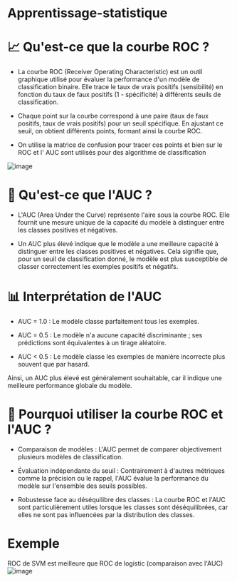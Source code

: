 # Apprentissage-statistique


# 📈 Qu'est-ce que la courbe ROC ?

* La courbe ROC (Receiver Operating Characteristic) est un outil graphique utilisé pour évaluer la performance d'un modèle de classification binaire. Elle trace le taux de vrais positifs (sensibilité) en fonction du taux de faux positifs (1 - spécificité) à différents seuils de classification.

* Chaque point sur la courbe correspond à une paire (taux de faux positifs, taux de vrais positifs) pour un seuil spécifique. En ajustant ce seuil, on obtient différents points, formant ainsi la courbe ROC.
  
* On utilise la matrice de confusion pour tracer ces points et bien sur le ROC et l' AUC sont utilisés pour des algorithme de classification

![image](https://github.com/user-attachments/assets/ca303b4d-2381-45b4-a67a-8560228b6969)


# 📐 Qu'est-ce que l'AUC ?
* L'AUC (Area Under the Curve) représente l'aire sous la courbe ROC. Elle fournit une mesure unique de la capacité du modèle à distinguer entre les classes positives et négatives.
  
* Un AUC  plus élevé indique que le modèle a une meilleure capacité à distinguer entre les classes positives et négatives. Cela signifie que, pour un seuil de classification donné, le modèle est plus susceptible de classer correctement les exemples positifs et négatifs.


# 📊 Interprétation de l'AUC
* AUC = 1.0 : Le modèle classe parfaitement tous les exemples.

* AUC = 0.5 : Le modèle n'a aucune capacité discriminante ; ses prédictions sont équivalentes à un tirage aléatoire.

* AUC < 0.5 : Le modèle classe les exemples de manière incorrecte plus souvent que par hasard.

Ainsi, un AUC plus élevé est généralement souhaitable, car il indique une meilleure performance globale du modèle.


# 🤔 Pourquoi utiliser la courbe ROC et l'AUC ?
* Comparaison de modèles : L'AUC permet de comparer objectivement plusieurs modèles de classification.

* Évaluation indépendante du seuil : Contrairement à d'autres métriques comme la précision ou le rappel, l'AUC évalue la performance du modèle sur l'ensemble des seuils possibles.

* Robustesse face au déséquilibre des classes : La courbe ROC et l'AUC sont particulièrement utiles lorsque les classes sont déséquilibrées, car elles ne sont pas influencées par la distribution des classes.

# Exemple
ROC de SVM est meilleure que ROC de logistic (comparaison avec l'AUC)
![image](https://github.com/user-attachments/assets/0f39de65-df4f-4e0b-b486-58370a69e393)
















